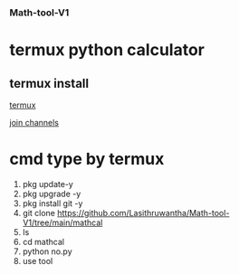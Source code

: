 ### Math-tool-V1

<h1>termux python calculator</h1>

## termux install 
<a href="
Termux | F-Droid - Free and Open Source Android App ...
F-Droid
https://f-droid.org › packages › com.termux">termux</a>

<a href=" https://whatsapp.com/channel/0029Vag17YJFHWq9MkOrCl0j"> join channels</a>

# cmd type by termux 
1. pkg update-y
2. pkg upgrade -y
3. pkg install git -y
4. git clone https://github.com/Lasithruwantha/Math-tool-V1/tree/main/mathcal
5. ls
6. cd mathcal
7. python no.py
8. use tool

